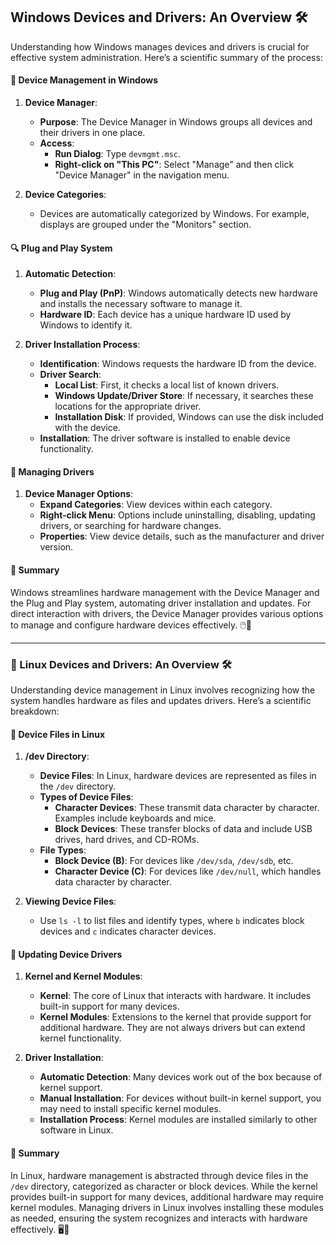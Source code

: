## Windows Devices and Drivers: An Overview 🛠️

Understanding how Windows manages devices and drivers is crucial for effective system administration. Here’s a scientific summary of the process:

#### 📂 Device Management in Windows

1. **Device Manager**:
   - **Purpose**: The Device Manager in Windows groups all devices and their drivers in one place.
   - **Access**:
     - **Run Dialog**: Type `devmgmt.msc`.
     - **Right-click on "This PC"**: Select "Manage" and then click "Device Manager" in the navigation menu.

2. **Device Categories**:
   - Devices are automatically categorized by Windows. For example, displays are grouped under the "Monitors" section.

#### 🔍 Plug and Play System

1. **Automatic Detection**:
   - **Plug and Play (PnP)**: Windows automatically detects new hardware and installs the necessary software to manage it.
   - **Hardware ID**: Each device has a unique hardware ID used by Windows to identify it.

2. **Driver Installation Process**:
   - **Identification**: Windows requests the hardware ID from the device.
   - **Driver Search**:
     - **Local List**: First, it checks a local list of known drivers.
     - **Windows Update/Driver Store**: If necessary, it searches these locations for the appropriate driver.
     - **Installation Disk**: If provided, Windows can use the disk included with the device.
   - **Installation**: The driver software is installed to enable device functionality.

#### 🔧 Managing Drivers

1. **Device Manager Options**:
   - **Expand Categories**: View devices within each category.
   - **Right-click Menu**: Options include uninstalling, disabling, updating drivers, or searching for hardware changes.
   - **Properties**: View device details, such as the manufacturer and driver version.

#### 📝 Summary

Windows streamlines hardware management with the Device Manager and the Plug and Play system, automating driver installation and updates. For direct interaction with drivers, the Device Manager provides various options to manage and configure hardware devices effectively. 🖱️🔧

---

### 🐧 Linux Devices and Drivers: An Overview 🛠️

Understanding device management in Linux involves recognizing how the system handles hardware as files and updates drivers. Here’s a scientific breakdown:

#### 📂 Device Files in Linux

1. **/dev Directory**:
   - **Device Files**: In Linux, hardware devices are represented as files in the `/dev` directory. 
   - **Types of Device Files**:
     - **Character Devices**: These transmit data character by character. Examples include keyboards and mice.
     - **Block Devices**: These transfer blocks of data and include USB drives, hard drives, and CD-ROMs.
   - **File Types**:
     - **Block Device (B)**: For devices like `/dev/sda`, `/dev/sdb`, etc.
     - **Character Device (C)**: For devices like `/dev/null`, which handles data character by character.

2. **Viewing Device Files**:
   - Use `ls -l` to list files and identify types, where `b` indicates block devices and `c` indicates character devices.

#### 🔄 Updating Device Drivers

1. **Kernel and Kernel Modules**:
   - **Kernel**: The core of Linux that interacts with hardware. It includes built-in support for many devices.
   - **Kernel Modules**: Extensions to the kernel that provide support for additional hardware. They are not always drivers but can extend kernel functionality.

2. **Driver Installation**:
   - **Automatic Detection**: Many devices work out of the box because of kernel support.
   - **Manual Installation**: For devices without built-in kernel support, you may need to install specific kernel modules.
   - **Installation Process**: Kernel modules are installed similarly to other software in Linux.

#### 📝 Summary

In Linux, hardware management is abstracted through device files in the `/dev` directory, categorized as character or block devices. While the kernel provides built-in support for many devices, additional hardware may require kernel modules. Managing drivers in Linux involves installing these modules as needed, ensuring the system recognizes and interacts with hardware effectively. 🖥️🔧